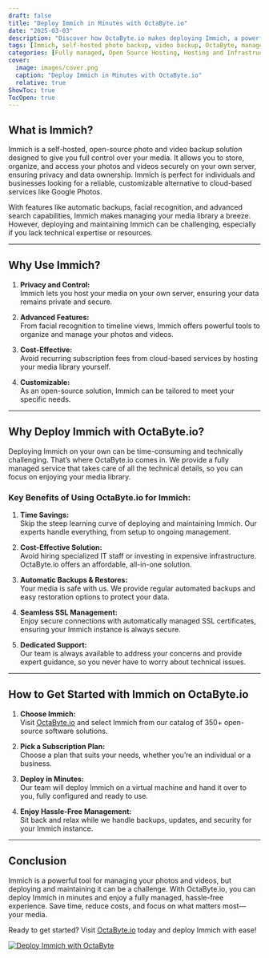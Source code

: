 ```yaml
---
draft: false
title: "Deploy Immich in Minutes with OctaByte.io"
date: "2025-03-03"
description: "Discover how OctaByte.io makes deploying Immich, a powerful self-hosted photo and video backup solution, effortless and hassle-free. Save time, reduce costs, and enjoy fully managed services with automatic backups, SSL management, and expert support."
tags: [Immich, self-hosted photo backup, video backup, OctaByte, managed open-source software, deploy Immich, photo management, video management, automatic backups, SSL management, managed hosting, open-source solutions]
categories: [Fully managed, Open Source Hosting, Hosting and Infrastructure, Storage]
cover:
  image: images/cover.png
  caption: "Deploy Immich in Minutes with OctaByte.io"
  relative: true
ShowToc: true
TocOpen: true
---
```



## What is Immich?

Immich is a self-hosted, open-source photo and video backup solution designed to give you full control over your media. It allows you to store, organize, and access your photos and videos securely on your own server, ensuring privacy and data ownership. Immich is perfect for individuals and businesses looking for a reliable, customizable alternative to cloud-based services like Google Photos.

With features like automatic backups, facial recognition, and advanced search capabilities, Immich makes managing your media library a breeze. However, deploying and maintaining Immich can be challenging, especially if you lack technical expertise or resources.

---

## Why Use Immich?

1. **Privacy and Control:**  
   Immich lets you host your media on your own server, ensuring your data remains private and secure.

2. **Advanced Features:**  
   From facial recognition to timeline views, Immich offers powerful tools to organize and manage your photos and videos.

3. **Cost-Effective:**  
   Avoid recurring subscription fees from cloud-based services by hosting your media library yourself.

4. **Customizable:**  
   As an open-source solution, Immich can be tailored to meet your specific needs.

---

## Why Deploy Immich with OctaByte.io?

Deploying Immich on your own can be time-consuming and technically challenging. That’s where OctaByte.io comes in. We provide a fully managed service that takes care of all the technical details, so you can focus on enjoying your media library.

### Key Benefits of Using OctaByte.io for Immich:

1. **Time Savings:**  
   Skip the steep learning curve of deploying and maintaining Immich. Our experts handle everything, from setup to ongoing management.

2. **Cost-Effective Solution:**  
   Avoid hiring specialized IT staff or investing in expensive infrastructure. OctaByte.io offers an affordable, all-in-one solution.

3. **Automatic Backups & Restores:**  
   Your media is safe with us. We provide regular automated backups and easy restoration options to protect your data.

4. **Seamless SSL Management:**  
   Enjoy secure connections with automatically managed SSL certificates, ensuring your Immich instance is always secure.

5. **Dedicated Support:**  
   Our team is always available to address your concerns and provide expert guidance, so you never have to worry about technical issues.

---

## How to Get Started with Immich on OctaByte.io

1. **Choose Immich:**  
   Visit [OctaByte.io](https://octabyte.io) and select Immich from our catalog of 350+ open-source software solutions.

2. **Pick a Subscription Plan:**  
   Choose a plan that suits your needs, whether you’re an individual or a business.

3. **Deploy in Minutes:**  
   Our team will deploy Immich on a virtual machine and hand it over to you, fully configured and ready to use.

4. **Enjoy Hassle-Free Management:**  
   Sit back and relax while we handle backups, updates, and security for your Immich instance.

---

## Conclusion

Immich is a powerful tool for managing your photos and videos, but deploying and maintaining it can be a challenge. With OctaByte.io, you can deploy Immich in minutes and enjoy a fully managed, hassle-free experience. Save time, reduce costs, and focus on what matters most—your media.

Ready to get started? Visit [OctaByte.io](https://octabyte.io) today and deploy Immich with ease!

[![Deploy Immich with OctaByte](/images/deploy-on-octabyte.png)](https://octabyte.io/fully-managed-open-source-services/hosting-and-infrastructure/storage/immich)